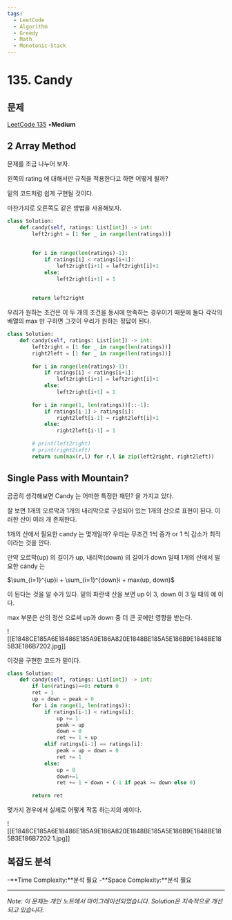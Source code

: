 ```yaml
---
tags:
  - LeetCode
  - Algorithm
  - Greedy
  - Math
  - Monotonic-Stack
---
```


# 135. Candy

## 문제

[LeetCode 135](https://leetcode.com/problems/candy/) •**Medium**

## 2 Array Method

문제를 조금 나누어 보자.

왼쪽의 rating 에 대해서만 규칙을 적용한다고 하면 어떻게 될까?

밑의 코드처럼 쉽게 구현될 것이다.

마찬가지로 오른쪽도 같은 방법을 사용해보자.

```python
class Solution:
    def candy(self, ratings: List[int]) -> int:
        left2right = [1 for _ in range(len(ratings))]
        
        
        for i in range(len(ratings)-1):
            if ratings[i] < ratings[i+1]:
                left2right[i+1] = left2right[i]+1
            else:
                left2right[i+1] = 1  
        
        
        return left2right
```

우리가 원하는 조건은 이 두 개의 조건을 동시에 만족하는 경우이기 때문에 둘다 각각의 배열의 max 만 구하면 그것이 우리가 원하는 정답이 된다.

```python
class Solution:
    def candy(self, ratings: List[int]) -> int:
        left2right = [1 for _ in range(len(ratings))]
        right2left = [1 for _ in range(len(ratings))]
        
        for i in range(len(ratings)-1):
            if ratings[i] < ratings[i+1]:
                left2right[i+1] = left2right[i]+1
            else:
                left2right[i+1] = 1  
        
        for i in range(1, len(ratings))[::-1]:
            if ratings[i-1] > ratings[i]:
                right2left[i-1] = right2left[i]+1
            else:
                right2left[i-1] = 1  
        
        # print(left2right)
        # print(right2left)
        return sum(max(r,l) for r,l in zip(left2right, right2left))
```

## Single Pass with Mountain?

곰곰히 생각해보면 Candy 는 어떠한 특정한 패턴? 을 가지고 있다.

잘 보면 1개의 오르막과 1개의 내리막으로 구성되어 있는 1개의 산으로 표현이 된다. 이러한 산이 여러 개 존재한다.

1개의 산에서 필요한 candy 는 몇개일까? 우리는 무조건 1씩 증가 or 1 씩 감소가 최적이라는 것을 안다.

만약 오르막(up) 의 길이가 up, 내리막(down) 의 길이가 down 일때 1개의 산에서 필요한 candy 는

$\sum_{i=1}^{up}i + \sum_{i=1}^{down}i + max(up, down)$

이 된다는 것을 알 수가 있다. 밑의 파란색 산을 보면 up 이 3, down 이 3 일 때의 예 이다.

max 부분은 산의 정산 으로써 up과 down 중 더 큰 곳에만 영향을 받는다.

![[E1848CE185A6E18486E185A9E186A820E1848BE185A5E186B9E1848BE185B3E186B7202.jpg]]

이것을 구현한 코드가 밑이다.

```python
class Solution:
    def candy(self, ratings: List[int]) -> int:
        if len(ratings)==0: return 0
        ret = 1
        up = down = peak = 0
        for i in range(1, len(ratings)):
            if ratings[i-1] < ratings[i]:
                up += 1
                peak = up
                down = 0
                ret += 1 + up
            elif ratings[i-1] == ratings[i]:
                peak = up = down = 0
                ret += 1
            else:
                up = 0
                down+=1
                ret += 1 + down + (-1 if peak >= down else 0)
            
        return ret
```

몇가지 경우에서 실제로 어떻게 작동 하는지의 예이다.

![[E1848CE185A6E18486E185A9E186A820E1848BE185A5E186B9E1848BE185B3E186B7202 1.jpg]]

## 복잡도 분석

-**Time Complexity:**분석 필요
-**Space Complexity:**분석 필요

---

*Note: 이 문제는 개인 노트에서 마이그레이션되었습니다. Solution은 지속적으로 개선되고 있습니다.*
